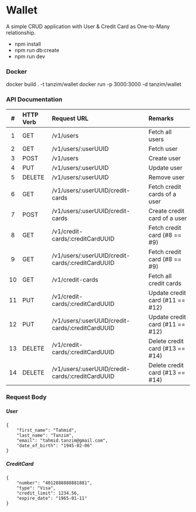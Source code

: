 # Wallet

A simple CRUD application with User & Credit Card as One-to-Many relationship.

* npm install
* npm run db:create
* npm run dev

### Docker
docker build . -t tanzim/wallet
docker run -p 3000:3000 -d tanzim/wallet

### API Documentation
| #   | HTTP Verb | Request URL                                      | Remarks                         |
|:---:|:----------|:-------------------------------------------------|:--------------------------------|
| 1   | GET       | /v1/users                                        | Fetch all users                 |
| 2   | GET       | /v1/users/:userUUID                              | Fetch user                      | 
| 3   | POST      | /v1/users                                        | Create user                     |
| 4   | PUT       | /v1/users/:userUUID                              | Update user                     |
| 5   | DELETE    | /v1/users/:userUUID                              | Remove user                     |
| 6   | GET       | /v1/users/:userUUID/credit-cards                 | Fetch credit cards of a user    |
| 7   | POST      | /v1/users/:userUUID/credit-cards                 | Create credit card of a user    |
| 8   | GET       | /v1/credit-cards/:creditCardUUID                 | Fetch credit card (#8 == #9)    |
| 9   | GET       | /v1/users/:userUUID/credit-cards/:creditCardUUID | Fetch credit card (#8 == #9)    |
| 10  | GET       | /v1/credit-cards                                 | Fetch all credit cards          |
| 11  | PUT       | /v1/credit-cards/:creditCardUUID                 | Update credit card (#11 == #12) |
| 12  | PUT       | /v1/users/:userUUID/credit-cards/:creditCardUUID | Update credit card (#11 == #12) |
| 13  | DELETE    | /v1/credit-cards/:creditCardUUID                 | Delete credit card (#13 == #14) |
| 14  | DELETE    | /v1/users/:userUUID/credit-cards/:creditCardUUID | Delete credit card (#13 == #14) |

### Request Body
##### User
```
{
    "first_name": "Tahmid", 
    "last_name": "Tanzim",
    "email": "tahmid.tanzim@gmail.com", 
    "date_of_birth": "1945-02-06"
}        
```                                           

##### CreditCard
```
{
    "number": "4012888888881881", 
    "type": "Visa",
    "credit_limit": 1234.56, 
    "expire_date": "1965-01-11"
} 
```                                           
